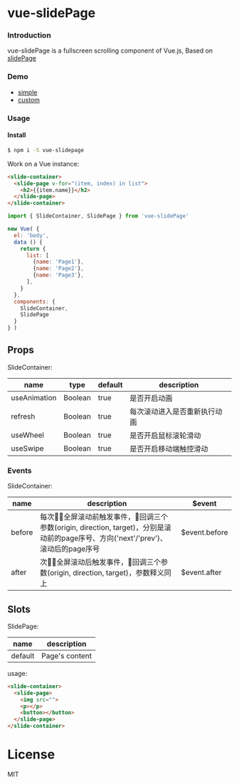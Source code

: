 # vue-slidePage

### Introduction

vue-slidePage is a fullscreen scrolling component of Vue.js, Based on [slidePage](https://github.com/lipten/slidePage)

### Demo

* [simple](http://lipten.link/projects/slidePage3/examples/simple.html)
* [custom](http://lipten.link/projects/slidePage3/examples/custom.html)

### Usage

#### Install

```bash
$ npm i -S vue-slidepage
```

Work on a Vue instance:

```HTML
<slide-container>
  <slide-page v-for="(item, index) in list">
    <h2>{{item.name}}</h2>
  </slide-page>
</slide-container>
```

```JavaScript
import { SlideContainer, SlidePage } from 'vue-slidePage'

new Vue( {
  el: 'body',
  data () {
    return {
      list: [
        {name: 'Page1'},
        {name: 'Page2'},
        {name: 'Page3'},
      ],
    }
  },
  components: {
    SlideContainer,
    SlidePage
  }
} )
```

## Props

SlideContainer:

<table>
  <thead>
  <tr>
    <th>name</th>
    <th>type</th>
    <th>default</th>
    <th>description</th>
  </tr>
  </thead>
  <tbody>
    <tr>
      <td>useAnimation</td>
      <td>Boolean</td>
      <td>true</td>
      <td>是否开启动画</td>
    </tr>
    <tr>
      <td>refresh</td>
      <td>Boolean</td>
      <td>true</td>
      <td>每次滚动进入是否重新执行动画</td>
    </tr>
    <tr>
      <td>useWheel</td>
      <td>Boolean</td>
      <td>true</td>
      <td>是否开启鼠标滚轮滑动</td>
    </tr>
    <tr>
      <td>useSwipe</td>
      <td>Boolean</td>
      <td>true</td>
      <td>是否开启移动端触控滑动</td>
    </tr>
  </tbody>
</table>

### Events

SlideContainer:

<table>
  <thead>
  <tr>
    <th>name</th>
    <th>description</th>
    <th>$event</th>
  </tr>
  </thead>
  <tbody>
    <tr>
      <td>before</td>
      <td>每次全屏滚动前触发事件，回调三个参数(origin, direction, target)，分别是滚动前的page序号、方向('next'/'prev')、滚动后的page序号</td>
      <td>$event.before</td>
    </tr>
    <tr>
      <td>after</td>
      <td>次全屏滚动后触发事件，回调三个参数(origin, direction, target)，参数释义同上</td>
      <td>$event.after</td>
    </tr>
  </tbody>
</table>

## Slots

SlidePage:

<table>
  <thead>
  <tr>
    <th>name</th>
    <th>description</th>
  </tr>
  </thead>
  <tbody>
    <tr>
      <td>default</td>
      <td>Page's content</td>
    </tr>
  </tbody>
</table>

usage:
```HTML
<slide-container>
  <slide-page>
    <img src="">
    <p></p>
    <button></button>
  </slide-page>
</slide-container>
```

# License
MIT
